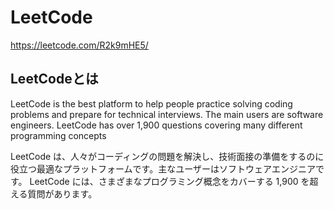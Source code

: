 # LeetCode
https://leetcode.com/R2k9mHE5/

## LeetCodeとは
LeetCode is the best platform to help people practice solving coding problems and prepare for technical interviews. The main users are software engineers. LeetCode has over 1,900 questions covering many different programming concepts

LeetCode は、人々がコーディングの問題を解決し、技術面接の準備をするのに役立つ最適なプラットフォームです。主なユーザーはソフトウェアエンジニアです。 LeetCode には、さまざまなプログラミング概念をカバーする 1,900 を超える質問があります。
